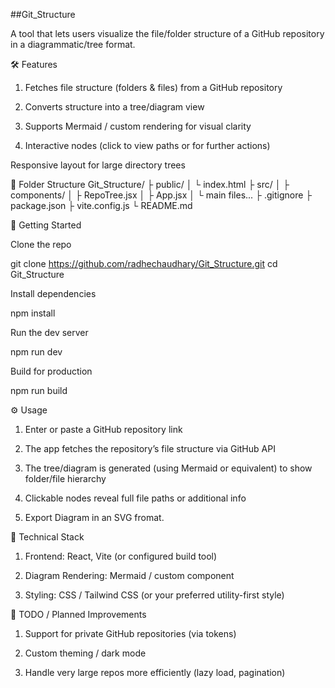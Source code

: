 ##Git_Structure

A tool that lets users visualize the file/folder structure of a GitHub repository in a diagrammatic/tree format.

🛠 Features

1. Fetches file structure (folders & files) from a GitHub repository

2. Converts structure into a tree/diagram view

3. Supports Mermaid / custom rendering for visual clarity

4. Interactive nodes (click to view paths or for further actions)

Responsive layout for large directory trees

📁 Folder Structure
Git_Structure/
├ public/
│   └ index.html
├ src/
│   ├ components/
│   ├ RepoTree.jsx
│   ├ App.jsx
│   └ main files...
├ .gitignore
├ package.json
├ vite.config.js
└ README.md

🚀 Getting Started

Clone the repo

git clone https://github.com/radhechaudhary/Git_Structure.git
cd Git_Structure


Install dependencies

npm install


Run the dev server

npm run dev


Build for production

npm run build

⚙ Usage

1. Enter or paste a GitHub repository link

2. The app fetches the repository’s file structure via GitHub API

3. The tree/diagram is generated (using Mermaid or equivalent) to show folder/file hierarchy

4. Clickable nodes reveal full file paths or additional info

5. Export Diagram in an SVG fromat.

🧩 Technical Stack

1. Frontend: React, Vite (or configured build tool)

2. Diagram Rendering: Mermaid / custom component

3. Styling: CSS / Tailwind CSS (or your preferred utility-first style)


🚧 TODO / Planned Improvements

1. Support for private GitHub repositories (via tokens)

2. Custom theming / dark mode

3. Handle very large repos more efficiently (lazy load, pagination)
